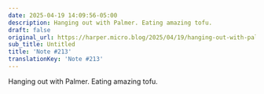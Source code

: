 ```yaml
---
date: 2025-04-19 14:09:56-05:00
description: Hanging out with Palmer. Eating amazing tofu.
draft: false
original_url: https://harper.micro.blog/2025/04/19/hanging-out-with-palmer-eating.html
sub_title: Untitled
title: 'Note #213'
translationKey: 'Note #213'
---
```


Hanging out with Palmer. Eating amazing tofu.